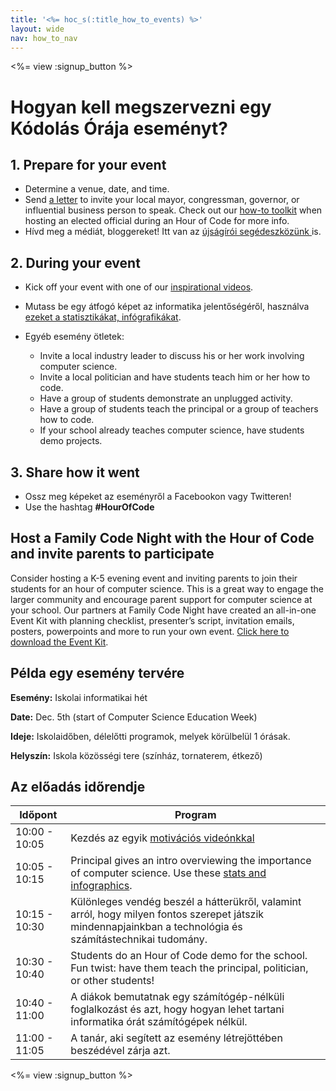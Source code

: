 ```yaml
---
title: '<%= hoc_s(:title_how_to_events) %>'
layout: wide
nav: how_to_nav
---
```

<%= view :signup_button %>

# Hogyan kell megszervezni egy Kódolás Órája eseményt?

## 1. Prepare for your event

- Determine a venue, date, and time.
- Send [a letter](https://docs.google.com/a/code.org/document/d/1eP41sKW7y0qq_JvkRIgZK8dWYICaGRZ4CCDETXa78wY/edit) to invite your local mayor, congressman, governor, or influential business person to speak. Check out our [how-to toolkit](<%=resolve_url('/files/elected-official.pdf')%>) when hosting an elected official during an Hour of Code for more info.
- Hívd meg a médiát, bloggereket! Itt van az [újságírói segédeszközünk ](<%= resolve_url('/promote/press-kit') %>)is.

## 2. During your event

- Kick off your event with one of our [inspirational videos](<%= resolve_url('/promote/resources#videos') %>).
- Mutass be egy átfogó képet az informatika jelentőségéről, használva [ezeket a statisztikákat, infógrafikákat](<%= resolve_url('/promote/stats') %>).   
      
    
- Egyéb esemény ötletek: 
    - Invite a local industry leader to discuss his or her work involving computer science.
    - Invite a local politician and have students teach him or her how to code.
    - Have a group of students demonstrate an unplugged activity.
    - Have a group of students teach the principal or a group of teachers how to code.
    - If your school already teaches computer science, have students demo projects.

## 3. Share how it went

- Ossz meg képeket az eseményről a Facebookon vagy Twitteren! 
- Use the hashtag **#HourOfCode**

## Host a Family Code Night with the Hour of Code and invite parents to participate

Consider hosting a K-5 evening event and inviting parents to join their students for an hour of computer science. This is a great way to engage the larger community and encourage parent support for computer science at your school. Our partners at Family Code Night have created an all-in-one Event Kit with planning checklist, presenter’s script, invitation emails, posters, powerpoints and more to run your own event. [Click here to download the Event Kit](http://www.familycodenight.org/DownloadCodeDotOrg.html).

## Példa egy esemény tervére

**Esemény:** Iskolai informatikai hét

**Date:** Dec. 5th (start of Computer Science Education Week)

**Ideje:** Iskolaidőben, délelőtti programok, melyek körülbelül 1 órásak.

**Helyszín:** Iskola közösségi tere (színház, tornaterem, étkező)   
  


## Az előadás időrendje

| Időpont       | Program                                                                                                                                                    |
| ------------- | ---------------------------------------------------------------------------------------------------------------------------------------------------------- |
| 10:00 - 10:05 | Kezdés az egyik [motivációs videónkkal](<%= resolve_url('/promote/resources#videos') %>)                                                                     |
| 10:05 - 10:15 | Principal gives an intro overviewing the importance of computer science. Use these [stats and infographics](<%= resolve_url('/promote/stats') %>).           |
| 10:15 - 10:30 | Különleges vendég beszél a hátterükről, valamint arról, hogy milyen fontos szerepet játszik mindennapjainkban a technológia és számítástechnikai tudomány. |
| 10:30 - 10:40 | Students do an Hour of Code demo for the school. Fun twist: have them teach the principal, politician, or other students!                                  |
| 10:40 - 11:00 | A diákok bemutatnak egy számítógép-nélküli foglalkozást és azt, hogy hogyan lehet tartani informatika órát számítógépek nélkül.                            |
| 11:00 - 11:05 | A tanár, aki segített az esemény létrejöttében beszédével zárja azt.                                                                                       |

<%= view :signup_button %>
